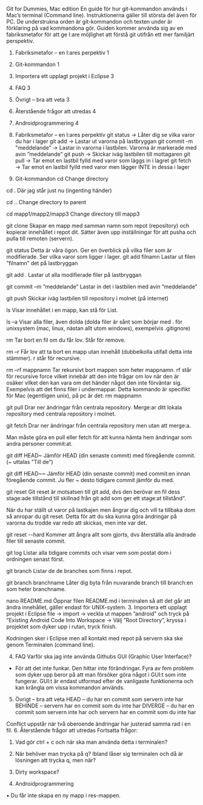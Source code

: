 
Git for Dummies, Mac edition
En guide för hur git-kommandon används i Mac’s terminal (Command line). Instruktionerna gäller till största del även för PC. De understrukna orden är git-kommandon och texten under är förklaring på vad kommandona gör. Guiden kommer använda sig av en fabriksmetafor för att ge I:are möjlighet att förstå git utifrån ett mer familjärt perspektiv. 

1. Fabriksmetafor – en I:ares perpektiv	1
2. Git-kommandon	1
3. Importera ett upplagt projekt i Eclipse	3
4. FAQ	3
5. Övrigt – bra att veta	3
6. Återstående frågor att utredas	4
7. Androidprogrammering	4

1. Fabriksmetafor – en I:ares perpektiv
git status → Låter dig se vilka varor du har i lager
git add → Lastar ut varorna på lastbryggan
git commit -m "meddelande" → 	Lastar in varorna i lastbilen. Varorna är markerade med avin ”meddelande”
git push → Skickar iväg lastbilen till mottagaren
git pull → Tar emot en lastbil fylld med varor som läggs in i lagret
git fetch → Tar emot en lastbil fylld med varor men lägger INTE in dessa i lager

2. Git-kommandon
cd
Change directory

cd . 
Där jag står just nu (ingenting händer)

cd ..
Change directory to parent

cd mapp1/mapp2/mapp3
Change directory till mapp3

git clone
Skapar en mapp med samman namn som repot (repository) och kopierar innehållet i repot dit. Sätter även upp inställningar för att pusha och pulla till remoten (servern).

git status
Detta är våra ögon. Ger en överblick på vilka filer som är modifierade. Ser vilka varor som ligger i lager.
git add filnamn
Lastar ut filen ”filnamn” det på lastbryggan

git add .
Lastar ut alla modifierade filer på lastbryggan

git commit –m ”meddelande”
Lastar in det i lastbilen med avin ”meddelande”

git push 
Skickar iväg lastbilen till repository i molnet (på internet)

ls
Visar innehållet i en mapp, kan stå för List.

ls –a
Visar alla filer, även dolda (dolda filer är sånt som börjar med . för unixsystem (mac, linux, nästan allt utom windows), exempelvis .gitignore)

rm
Tar bort en fil om du får lov. Står för remove.

rm –r
Får lov att ta bort en mapp utan innehåll (dubbelkolla utifall detta inte stämmer). r står för recursive.

rm –rf mappnamn
Tar rekursivt bort mappen som heter mappnamn. rf står för recursive force vilket innebär att den inte frågar om lov när den är osäker vilket den kan vara om det händer något den inte förväntar sig. Exempelvis att det finns filer i undermappar. Detta kommando är specifikt för Mac (egentligen unix), på pc är det: rm mappnamn

git pull
Drar ner ändringar från centrala repository. Merge:ar ditt lokala repository med centrala repository i molnet.

git fetch
Drar ner ändringar från centrala repository men utan att merge:a.

Man måste göra en pull eller fetch för att kunna hämta hem ändringar som andra personer commit:at.

git diff HEAD~
Jämför HEAD (din senaste commit) med föregående commit. (~ uttalas ”Till de”)

git diff HEAD~~
Jämför HEAD (din senaste commit) med commit:en innan föregående commit. Ju fler ~ desto tidigare commit jämför du med. 

git reset
Git reset är motsatsen till git add, dvs den berövar en fil dess stage:ade tillstånd till skillnad från git add som ger ett stage:at tillstånd”.

När du har ställt ut varor på lastkajen men ångrar dig och vill ta tillbaka dom så anropar du git reset. Detta för att du ska kunna göra ändringar på varorna du trodde var redo att skickas, men inte var det. 

git reset --hard
Kommer att ångra allt som gjorts, dvs återställa alla ändrade filer till senaste commit. 

git log
Listar alla tidigare commits och visar vem som postat dom i ordningen senast först. 

git branch
Listar de de branches som finns i repot. 

git branch branchname
Låter dig byta från nuvarande branch till branch:en som heter branchname.

nano README.md
Öppnar filen README.md i terminalen så att det går att ändra innehållet, gäller endast för UNIX-system.
3. Importera ett upplagt projekt i Eclipse
file → import → veckla ut mappen ”android” och tryck på ”Existing Android Code Into Workspace → Välj ”Root Directory”, kryssa i projektet som dyker upp i rutan, tryck finish.

Kodningen sker i Eclipse men all kontakt med repot på servern ska ske genom Terminalen (command line).
 
4. FAQ
Varför ska jag inte använda Githubs GUI (Graphic User Interface)?
- För att det inte funkar. Den hittar inte förändringar. Fyra av fem problem som dyker upp beror på att man försöker göra något i GUI:t som inte fungerar. GUI:t är endast utformad efter de vanligaste funktionerna och kan krångla om vissa kommandon används. 

5. Övrigt – bra att veta
HEAD – du har en commit som servern inte har
BEHINDE – servern har en commit som du inte har
DIVERGE – du har en commit som servern inte har och servern har en commit som du inte har

Conflict uppstår när två oberoende ändringar har justerad samma rad i en fil.
6. Återstående frågor att utredas
Fortsatta frågor:
1.	Vad gör ctrl + c och när ska man använda detta i terminalen?
2.	När behöver man trycka på q? Ibland låser sig terminalen och då är lösningen att trycka q, men när?
3.	Dirty workspace?

7. Androidprogrammering

•	Du får inte skapa en ny mapp i res-mappen. 



